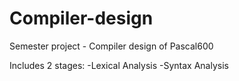 # Compiler-design
Semester project - Compiler design of Pascal600

Includes 2 stages:
-Lexical Analysis
-Syntax Analysis 

